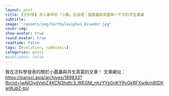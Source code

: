 ```yaml
---
layout: post
title: [泛科學] 世上最早的「小農」在這裡！菌蠹蟲與真菌缺一不可的共生農業
subtitle:
image: "/assets/img/Corthyloxiphus_Ecuador.jpg"
cover-img:
show-avatar: true
round-avatar: true
readtime: false
tags: [evolution, symbiosis]
categories: posts
#published: false
---
```

我在泛科學發表的關於小蠹蟲與共生真菌的文章！
文章網址：https://pansci.asia/archives/189833?fbclid=IwAR3ydVshZ4KCN3hdfc3_WEGM_nhzYYsGnKYRyGkRFXwtkm8llDXwWJpZ-bU
